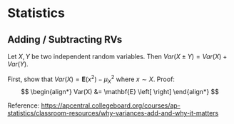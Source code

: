 # Statistics

## Adding / Subtracting RVs

Let $X, Y$ be two independent random variables. Then $Var(X \pm Y) = Var(X) + Var(Y)$.

First, show that $Var(X) = \mathbf{E}(x^2) - \mu_X^2$ where $x \sim X$. Proof:
$$
\begin{align*}
    Var(X) &= \mathbf{E} \left[  \right]
\end{align*}
$$


Reference: https://apcentral.collegeboard.org/courses/ap-statistics/classroom-resources/why-variances-add-and-why-it-matters